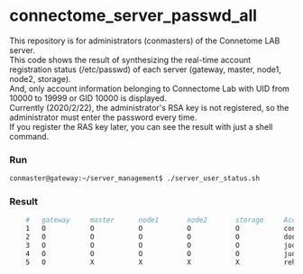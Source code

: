 # connectome_server_passwd_all

This repository is for administrators (conmasters) of the Connetome LAB server.   
This code shows the result of synthesizing the real-time account registration status (/etc/passwd) of each server (gateway, master, node1, node2, storage).   
And, only account information belonging to Connectome Lab with UID from 10000 to 19999 or GID 10000 is displayed.   
Currently (2020/2/22), the administrator's RSA key is not registered, so the administrator must enter the password every time.   
If you register the RAS key later, you can see the result with just a shell command.



### Run

~~~Bash
conmaster@gateway:~/server_management$ ./server_user_status.sh 
~~~


### Result
~~~Bash
    #	gateway     master      node1       node2       storage     Account     
    1	O           O           O           O           O           conmaster:x:10000:10000:,,,:/home/connectome/conmaster:/bin/bash
    2	O           O           O           O           O           dong:x:10008:10000:,,,:/home/connectome/dong:/bin/bash
    3	O           O           O           O           O           joo:x:10001:10000:,,,:/home/connectome/joo:/bin/bash
    4	O           O           O           O           O           junb:x:10005:10000:,,,:/home/connectome/junb:/bin/bash
    5	O           X           X           X           X           rehappydoc:x:1001:10000:,,,:/home/rehappydoc:/bin/bash
~~~
